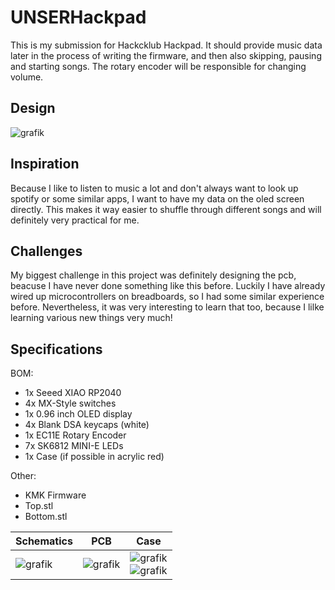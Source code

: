 # UNSERHackpad

This is my submission for Hackcklub Hackpad. It should provide music data later in the process of writing the firmware, and then also skipping, pausing and starting songs. The rotary encoder will be responsible for changing volume.

## Design
![grafik](https://github.com/user-attachments/assets/03582040-9d45-4e0c-af8f-10559018bc58)


## Inspiration
Because I like to listen to music a lot and don't always want to look up spotify or some similar apps, I want to have my data on the oled screen directly.
This makes it way easier to shuffle through different songs and will definitely very practical for me.

## Challenges
My biggest challenge in this project was definitely designing the pcb, beacuse I have never done something like this before. Luckily I have already wired up microcontrollers on breadboards, so I had some similar experience before.
Nevertheless, it was very interesting to learn that too, because I lilke learning various new things very much!

## Specifications

BOM:
- 1x Seeed XIAO RP2040
- 4x MX-Style switches
- 1x 0.96 inch OLED display
- 4x Blank DSA keycaps (white)
- 1x EC11E Rotary Encoder
- 7x SK6812 MINI-E LEDs
- 1x Case (if possible in acrylic red)

Other:
- KMK Firmware
- Top.stl
- Bottom.stl

| Schematics | PCB | Case |
|------------|-----|------|
| ![grafik](https://github.com/user-attachments/assets/5e568cde-e135-49bb-99c7-88ec5ef33ba9) | ![grafik](https://github.com/user-attachments/assets/a89f3408-92a4-4832-9892-441fddb1ad76) | ![grafik](https://github.com/user-attachments/assets/2faf2411-25c6-46cb-bae9-0f421d96d4ef) <br> ![grafik](https://github.com/user-attachments/assets/61c139e2-50dc-4b81-bbdb-00e8d18e70e9) |
